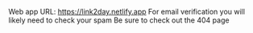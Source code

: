 Web app URL: https://link2day.netlify.app
For email verification you will likely need to check your spam
Be sure to check out the 404 page